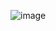 ![image](https://user-images.githubusercontent.com/51705696/122726900-ce7ccc00-d2b9-11eb-8887-a7ac66ddc06f.png)
